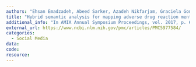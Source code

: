 ```yaml
---
authors: "Ehsan Emadzadeh, Abeed Sarker, Azadeh Nikfarjam, Graciela Gonzalez"
title: "Hybrid semantic analysis for mapping adverse drug reaction mentions in tweets to medical terminology"
additional_info: "In AMIA Annual Symposium Proceedings, vol. 2017, p. 679. American Medical Informatics Association, 2017."
external_url: https://www.ncbi.nlm.nih.gov/pmc/articles/PMC5977584/ 
categories: 
  - Social Media 
data:
code:
resource:
---
```

